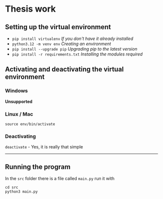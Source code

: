 # Thesis work

## Setting up the virtual environment

- `pip install virtualenv` *If you don't have it already installed*
- `python3.12 -m venv env` *Creating an environment*
- `pip install --upgrade pip` *Upgrading pip to the latest version*
- `pip install -r requirements.txt` *Installing the modules required*

## Activating and deactivating the virtual environment
### Windows
**Unsupported**
### Linux / Mac
`source env/bin/activate`
### Deactivating
`deactivate` - Yes, it is really that simple

---

## Running the program
In the `src` folder there is a file called `main.py` run it with
```
cd src
python3 main.py
```
